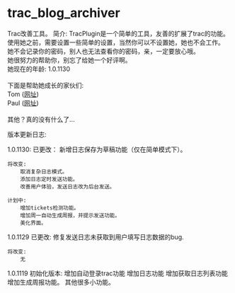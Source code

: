 trac_blog_archiver
==================

Trac改善工具。
简介:
TracPlugin是一个简单的工具，友善的扩展了trac的功能。使用她之前，需要设置一些简单的设置，当然你可以不设置她，她也不会工作。<br/>
她不会记录你的密码，别人也无法查看你的密码，亲，一定要放心哦。<br/>
她很努力的帮助你，别忘了给她一个好评啊。<br/>
她现在的年龄: 1.0.1130<br/>
<br/>
下面是帮助她成长的家伙们:<br/>
Tom (<a href="http://www.mchen.info" target="_blank">网址</a>)<br/>
Paul (<a href="http://blog.zetng.com" target="_blank">网址</a>)<br/>
<br/>
其他？真的没有什么了...

版本更新日志:

1.0.1130:
    已更改：
        新增日志保存为草稿功能（仅在简单模式下）。
    
    将改变:
        取消复杂日志模式。
        添加日志定时发送功能。
        改善用户体验，发送日志改为后台发送。

    计划中:
        增加tickets检测功能。
        增加周一自动生成周报，并提示发送功能。
        美化界面。

1.0.1129
    已更改:
        修复发送日志未获取到用户填写日志数据的bug.
    
    将改变:
        无

1.0.1119
    初始化版本:
        增加自动登录trac功能
        增加日志功能
        增加获取日志列表功能
        增加生成周报功能。
        其他很多小功能。
